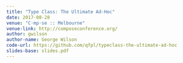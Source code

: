 ```yaml
---
title: "Type Class: The Ultimate Ad-Hoc"
date: 2017-08-28
venue: "C◦mp◦se :: Melbourne"
venue-link: http://composeconference.org/
author: gwilson
author-name: George Wilson
code-url: https://github.com/qfpl/typeclass-the-ultimate-ad-hoc
slides-base: slides.pdf
---
```

